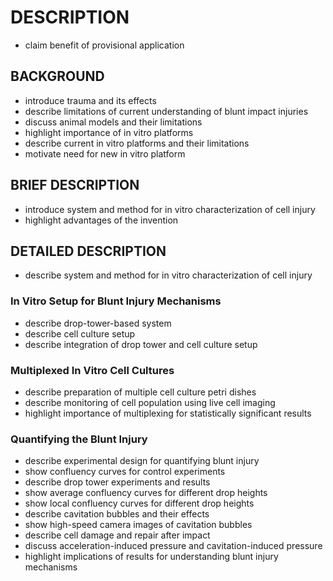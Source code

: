 # DESCRIPTION

- claim benefit of provisional application

## BACKGROUND

- introduce trauma and its effects
- describe limitations of current understanding of blunt impact injuries
- discuss animal models and their limitations
- highlight importance of in vitro platforms
- describe current in vitro platforms and their limitations
- motivate need for new in vitro platform

## BRIEF DESCRIPTION

- introduce system and method for in vitro characterization of cell injury
- highlight advantages of the invention

## DETAILED DESCRIPTION

- describe system and method for in vitro characterization of cell injury

### In Vitro Setup for Blunt Injury Mechanisms

- describe drop-tower-based system
- describe cell culture setup
- describe integration of drop tower and cell culture setup

### Multiplexed In Vitro Cell Cultures

- describe preparation of multiple cell culture petri dishes
- describe monitoring of cell population using live cell imaging
- highlight importance of multiplexing for statistically significant results

### Quantifying the Blunt Injury

- describe experimental design for quantifying blunt injury
- show confluency curves for control experiments
- describe drop tower experiments and results
- show average confluency curves for different drop heights
- show local confluency curves for different drop heights
- describe cavitation bubbles and their effects
- show high-speed camera images of cavitation bubbles
- describe cell damage and repair after impact
- discuss acceleration-induced pressure and cavitation-induced pressure
- highlight implications of results for understanding blunt injury mechanisms

